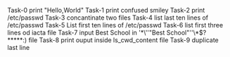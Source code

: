 Task-0     print "Hello,World"
Task-1     print confused smiley
Task-2     print /etc/passwd
Task-3     concantinate two files
Task-4     list last ten lines of /etc/passwd
Task-5     List first ten lines of /etc/passwd
Task-6     list first three lines od iacta file
Task-7     input Best School in  '\*\\'\'"Best School"\'\'\\*$\?\*\*\*\*\*:) file
Task-8     print ouput inside ls_cwd_content file
Task-9     duplicate last line
